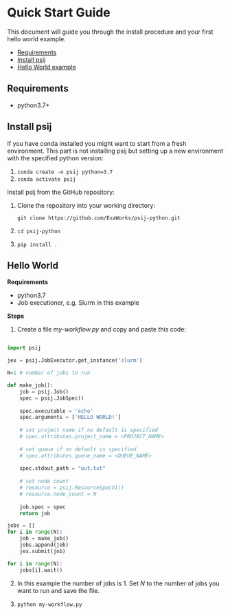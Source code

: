 # Quick Start Guide

This document will guide you through the install procedure and your first hello world example.

- [Requirements](#requirements)
- [Install psij](#install-psij)
- [Hello World example](#hello-world)

## Requirements
- python3.7+

## Install psij

If you have conda installed you might want to start from a fresh environment. This part is not installing psij but setting up a new environment with the specified python version:

1. `conda create -n psij python=3.7`
2. `conda activate psij`


Install psij from the GitHub repository:

1. Clone the repository into your working directory:

    `git clone https://github.com/ExaWorks/psij-python.git`

2. `cd psij-python`
3. `pip install .`







## Hello World

**Requirements**
- python3.7
- Job executioner, e.g. Slurm in this example

**Steps**

1. Create a file *my-workflow.py* and copy and paste this code:

```python

import psij

jex = psij.JobExecutor.get_instance('slurm')

N=1 # number of jobs to run

def make_job():
    job = psij.Job()
    spec = psij.JobSpec()
    
    spec.executable = 'echo'
    spec.arguments = ['HELLO WORLD!']
    
    # set project name if no default is specified
    # spec.attributes.project_name = <PROJECT_NAME>
    
    # set queue if no default is specified
    # spec.attributes.queue_name = <QUEUE_NAME>
  
    spec.stdout_path = "out.txt"
    
    # set node count
    # resource = psij.ResourceSpecV1()
    # resource.node_count = N
    
    job.spec = spec
    return job

jobs = []
for i in range(N):
    job = make_job()
    jobs.append(job)
    jex.submit(job)

for i in range(N):
    jobs[i].wait()

```
2. In this example the number of jobs is 1. Set *N* to the number of jobs you want to run and save the file.

3. `python my-workflow.py`
